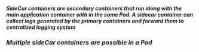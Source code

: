 #### _SideCar containers are secondary containers that run along with the main application container with in the same Pod. A sidecar container can collect logs generated by the primary containers and forward them to centralized logging system_


### _Multiple sideCar containers are possible in a Pod_